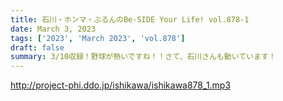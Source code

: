 ```yaml
---
title: 石川・ホンマ・ぶるんのBe-SIDE Your Life! vol.878-1
date: March 3, 2023
tags: ['2023', 'March 2023', 'vol.878']
draft: false
summary: 3/10収録！野球が熱いですね！！さて、石川さんも動いています！
---
```


http://project-phi.ddo.jp/ishikawa/ishikawa878_1.mp3